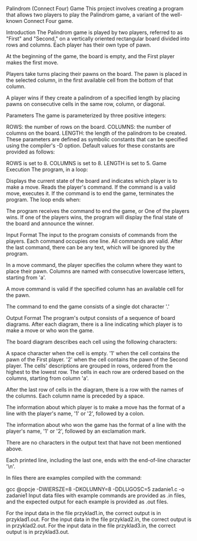 Palindrom (Connect Four) Game
This project involves creating a program that allows two players to play the Palindrom game, a variant of the well-known Connect Four game.

Introduction
The Palindrom game is played by two players, referred to as "First" and "Second," on a vertically oriented rectangular board divided into rows and columns. Each player has their own type of pawn.

At the beginning of the game, the board is empty, and the First player makes the first move.

Players take turns placing their pawns on the board. The pawn is placed in the selected column, in the first available cell from the bottom of that column.

A player wins if they create a palindrom of a specified length by placing pawns on consecutive cells in the same row, column, or diagonal.

Parameters
The game is parameterized by three positive integers:

ROWS: the number of rows on the board.
COLUMNS: the number of columns on the board.
LENGTH: the length of the palindrom to be created.
These parameters are defined as symbolic constants that can be specified using the compiler's -D option. Default values for these constants are provided as follows:

ROWS is set to 8.
COLUMNS is set to 8.
LENGTH is set to 5.
Game Execution
The program, in a loop:

Displays the current state of the board and indicates which player is to make a move.
Reads the player's command.
If the command is a valid move, executes it.
If the command is to end the game, terminates the program.
The loop ends when:

The program receives the command to end the game, or
One of the players wins.
If one of the players wins, the program will display the final state of the board and announce the winner.

Input Format
The input to the program consists of commands from the players. Each command occupies one line. All commands are valid. After the last command, there can be any text, which will be ignored by the program.

In a move command, the player specifies the column where they want to place their pawn. Columns are named with consecutive lowercase letters, starting from 'a'.

A move command is valid if the specified column has an available cell for the pawn.

The command to end the game consists of a single dot character '.'

Output Format
The program's output consists of a sequence of board diagrams. After each diagram, there is a line indicating which player is to make a move or who won the game.

The board diagram describes each cell using the following characters:

A space character when the cell is empty.
'1' when the cell contains the pawn of the First player.
'2' when the cell contains the pawn of the Second player.
The cells' descriptions are grouped in rows, ordered from the highest to the lowest row. The cells in each row are ordered based on the columns, starting from column 'a'.

After the last row of cells in the diagram, there is a row with the names of the columns. Each column name is preceded by a space.

The information about which player is to make a move has the format of a line with the player's name, '1' or '2', followed by a colon.

The information about who won the game has the format of a line with the player's name, '1' or '2', followed by an exclamation mark.

There are no characters in the output text that have not been mentioned above.

Each printed line, including the last one, ends with the end-of-line character '\n'.

In files there are examples compiled with the command:

gcc @opcje -DWIERSZE=8 -DKOLUMNY=8 -DDLUGOSC=5 zadanie1.c -o zadanie1
Input data files with example commands are provided as .in files, and the expected output for each example is provided as .out files.

For the input data in the file przyklad1.in, the correct output is in przyklad1.out.
For the input data in the file przyklad2.in, the correct output is in przyklad2.out.
For the input data in the file przyklad3.in, the correct output is in przyklad3.out.
